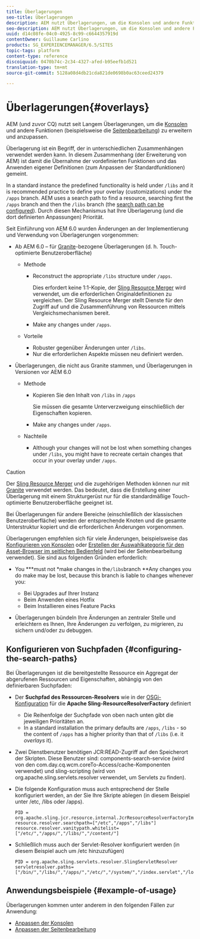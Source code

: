 ```yaml
---
title: Überlagerungen
seo-title: Überlagerungen
description: AEM nutzt Überlagerungen, um die Konsolen und andere Funktionen zu erweitern und anzupassen.
seo-description: AEM nutzt Überlagerungen, um die Konsolen und andere Funktionen zu erweitern und anzupassen.
uuid: d14c08fe-04c0-4925-8c99-c6644357919d
contentOwner: Guillaume Carlino
products: SG_EXPERIENCEMANAGER/6.5/SITES
topic-tags: platform
content-type: reference
discoiquuid: 0470b74c-2c34-4327-afed-b95eefb1d521
translation-type: tm+mt
source-git-commit: 5128a08d4db21cda821de0698b0ac63ceed24379

---
```



# Überlagerungen{#overlays}

AEM (und zuvor CQ) nutzt seit Langem Überlagerungen, um die [Konsolen](/help/sites-developing/customizing-consoles-touch.md) und andere Funktionen (beispielsweise die [Seitenbearbeitung](/help/sites-developing/customizing-page-authoring-touch.md)) zu erweitern und anzupassen.

Überlagerung ist ein Begriff, der in unterschiedlichen Zusammenhängen verwendet werden kann. In diesem Zusammenhang (der Erweiterung von AEM) ist damit die Übernahme der vordefinierten Funktionen und das Anwenden eigener Definitionen (zum Anpassen der Standardfunktionen) gemeint.

In a standard instance the predefined functionality is held under `/libs` and it is recommended practice to define your overlay (customizations) under the `/apps` branch. AEM uses a search path to find a resource, searching first the `/apps` branch and then the `/libs` branch (the [search path can be configured](#configuring-the-search-paths)). Durch diesen Mechanismus hat Ihre Überlagerung (und die dort definierten Anpassungen) Priorität.

Seit Einführung von AEM 6.0 wurden Änderungen an der Implementierung und Verwendung von Überlagerungen vorgenommen:

* Ab AEM 6.0 – für [Granite](https://helpx.adobe.com/experience-manager/6-5/sites/developing/using/reference-materials/granite-ui/api/index.html)-bezogene Überlagerungen (d. h. Touch-optimierte Benutzeroberfläche)

   * Methode

      * Reconstruct the appropriate `/libs` structure under `/apps`.

         Dies erfordert keine 1:1-Kopie, der [Sling Resource Merger](/help/sites-developing/sling-resource-merger.md) wird verwendet, um die erforderlichen Originaldefinitionen zu vergleichen. Der Sling Resource Merger stellt Dienste für den Zugriff auf und die Zusammenführung von Ressourcen mittels Vergleichsmechanismen bereit.

      * Make any changes under `/apps`.
   * Vorteile

      * Robuster gegenüber Änderungen unter `/libs`.
      * Nur die erforderlichen Aspekte müssen neu definiert werden.


* Überlagerungen, die nicht aus Granite stammen, und Überlagerungen in Versionen vor AEM 6.0 

   * Methode

      * Kopieren Sie den Inhalt von `/libs` in `/apps`

         Sie müssen die gesamte Unterverzweigung einschließlich der Eigenschaften kopieren.

      * Make any changes under `/apps`.
   * Nachteile

      * Although your changes will not be lost when something changes under `/libs`, you might have to recreate certain changes that occur in your overlay under `/apps`.


>[!CAUTION]
>
>Der [Sling Resource Merger](/help/sites-developing/sling-resource-merger.md) und die zugehörigen Methoden können nur mit [Granite](https://helpx.adobe.com/experience-manager/6-5/sites/developing/using/reference-materials/granite-ui/api/index.html) verwendet werden. Das bedeutet, dass die Erstellung einer Überlagerung mit einem Strukturgerüst nur für die standardmäßige Touch-optimierte Benutzeroberfläche geeignet ist.
>
>Bei Überlagerungen für andere Bereiche (einschließlich der klassischen Benutzeroberfläche) werden der entsprechende Knoten und die gesamte Unterstruktur kopiert und die erforderlichen Änderungen vorgenommen.

Überlagerungen empfehlen sich für viele Änderungen, beispielsweise das [Konfigurieren von Konsolen](/help/sites-developing/customizing-consoles-touch.md#create-a-custom-console) oder [Erstellen der Auswahlkategorie für den Asset-Browser im seitlichen Bedienfeld](/help/sites-developing/customizing-page-authoring-touch.md#add-new-selection-category-to-asset-browser) (wird bei der Seitenbearbeitung verwendet). Sie sind aus folgenden Gründen erforderlich:

* You ***must not *make changes in the`/libs`branch **Any changes you do make may be lost, because this branch is liable to changes whenever you:

   * Bei Upgrades auf Ihrer Instanz
   * Beim Anwenden eines Hotfix
   * Beim Installieren eines Feature Packs

* Überlagerungen bündeln Ihre Änderungen an zentraler Stelle und erleichtern es Ihnen, Ihre Änderungen zu verfolgen, zu migrieren, zu sichern und/oder zu debuggen.

## Konfigurieren von Suchpfaden {#configuring-the-search-paths}

Bei Überlagerungen ist die bereitgestellte Ressource ein Aggregat der abgerufenen Ressourcen und Eigenschaften, abhängig von den definierbaren Suchpfaden:

* Der **Suchpfad des Ressourcen-Resolvers** wie in der [OSGi-Konfiguration](/help/sites-deploying/configuring-osgi.md) für die **Apache Sling-ResourceResolverFactory** definiert

   * Die Reihenfolge der Suchpfade von oben nach unten gibt die jeweiligen Prioritäten an.
   * In a standard installation the primary defaults are `/apps`, `/libs` - so the content of `/apps` has a higher priority than that of `/libs` (i.e. it *overlays* it).

* Zwei Dienstbenutzer benötigen JCR:READ-Zugriff auf den Speicherort der Skripten. Diese Benutzer sind: components-search-service (wird von den com.day.cq.wcm.coreTo-Access/cache-Komponenten verwendet) und sling-scripting (wird von org.apache.sling.servlets.resolver verwendet, um Servlets zu finden).
* Die folgende Konfiguration muss auch entsprechend der Stelle konfiguriert werden, an der Sie Ihre Skripte ablegen (in diesem Beispiel unter /etc, /libs oder /apps).

   ```
   PID = org.apache.sling.jcr.resource.internal.JcrResourceResolverFactoryImpl
   resource.resolver.searchpath=["/etc","/apps","/libs"]
   resource.resolver.vanitypath.whitelist=["/etc/","/apps/","/libs/","/content/"]
   ```

* Schließlich muss auch der Servlet-Resolver konfiguriert werden (in diesem Beispiel auch um /etc hinzuzufügen)

   ```
   PID = org.apache.sling.servlets.resolver.SlingServletResolver
   servletresolver.paths=["/bin/","/libs/","/apps/","/etc/","/system/","/index.servlet","/login.servlet","/services/"]
   ```

## Anwendungsbeispiele {#example-of-usage}

Überlagerungen kommen unter anderem in den folgenden Fällen zur Anwendung:

* [Anpassen der Konsolen](/help/sites-developing/customizing-consoles-touch.md)
* [Anpassen der Seitenbearbeitung](/help/sites-developing/customizing-page-authoring-touch.md)


